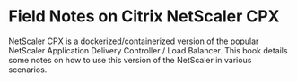 # Field Notes on Citrix NetScaler CPX

NetScaler CPX is a dockerized/containerized version of the popular NetScaler Application Delivery Controller / Load Balancer. This book details some notes on how to use this version of the NetScaler in various scenarios.

